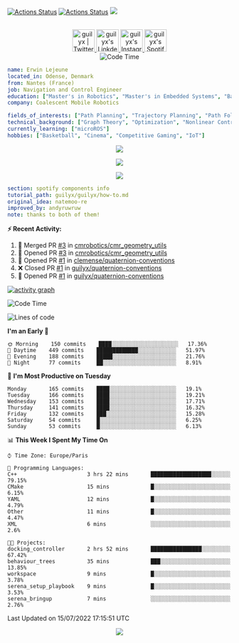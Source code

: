 [![Actions Status](https://github.com/guilyx/guilyx/workflows/wakatime-stats/badge.svg)](https://github.com/guilyx/guilyx/actions)
[![Actions Status](https://github.com/guilyx/guilyx/workflows/update-gh-activity/badge.svg)](https://github.com/guilyx/guilyx/actions)
![](https://visitor-badge.glitch.me/badge?page_id=guilyx.guilyx)

<p align="center">
<br/>
<a href="https://twitter.com/nthofhisname">
  <img alt="guilyx | Twitter" width="50px" src="https://user-images.githubusercontent.com/43545812/144034996-602b144a-16e1-41cc-99e7-c6040b20dcaf.png"/>
</a>
<a href="https://www.linkedin.com/in/erwinlejeune-lkn">
  <img alt="guilyx's LinkdeIN" width="50px" src="https://user-images.githubusercontent.com/43545812/144035037-0f415fc7-9f96-4517-a370-ccc6e78a714b.png" />
</a>
<a href="https://www.instagram.com/nthofhisname">
  <img alt="guilyx's Instagram" width="50px" src="https://user-images.githubusercontent.com/43545812/144035088-0dfb165f-8fe0-4d13-896c-876c29d2b128.png" />
</a>
<a href="https://open.spotify.com/user/11147618695?si=zZFn6uAGRLyoU02lsG50GA">
  <img alt="guilyx's Spotify" width="50px" src="https://user-images.githubusercontent.com/43545812/144035120-1ad5169b-91c7-4078-bef9-6a82c733f373.png" />
</a>
<br>
<img alt="Code Time" src="https://img.shields.io/endpoint?style=flat&url=https://codetime-api.datreks.com/badge/1615?logoColor=white%26project=%26recentMS=0%26showProject=false" />
</p>

```yaml
name: Erwin Lejeune
located_in: Odense, Denmark
from: Nantes (France)
job: Navigation and Control Engineer
education: ["Master's in Robotics", "Master's in Embedded Systems", "Bachelor's in Electronics"]
company: Coalescent Mobile Robotics

fields_of_interests: ["Path Planning", "Trajectory Planning", "Path Following", "Behaviour Planning", "Localization", "Sensor Fusion", "Embedded Systems"]
technical_background: ["Graph Theory", "Optimization", "Nonlinear Control", "Real-Time Systems", "Automated Planning"]
currently_learning: ["microROS"]
hobbies: ["Basketball", "Cinema", "Competitive Gaming", "IoT"]
```

<p align="center">
  <img alig src="https://github-profile-trophy.vercel.app/?username=guilyx&column=6&rank=SSS,SS,S,AAA,AA,A,B,C" />
</p>

<p align="center">
  <a href="https://spotify-github-profile.vercel.app/api/view?uid=11147618695&redirect=true">
    <img src="https://spotify-github-profile.vercel.app/api/view?uid=11147618695&cover_image=true&theme=default&bar_color=e3e3e3&bar_color_cover=true">
  </a>
</p>

<p align="center">
  <img src="https://guilyx.vercel.app/api/top-played">
</p>
 
```yaml
section: spotify components info
tutorial_path: guilyx/guilyx/how-to.md
original_idea: natemoo-re
improved_by: andyruwruw
note: thanks to both of them!
```


**:zap: Recent Activity:**

<!--START_SECTION:activity-->
1. 🎉 Merged PR [#3](https://github.com/cmrobotics/cmr_geometry_utils/pull/3) in [cmrobotics/cmr_geometry_utils](https://github.com/cmrobotics/cmr_geometry_utils)
2. 💪 Opened PR [#3](https://github.com/cmrobotics/cmr_geometry_utils/pull/3) in [cmrobotics/cmr_geometry_utils](https://github.com/cmrobotics/cmr_geometry_utils)
3. 💪 Opened PR [#1](https://github.com/clemense/quaternion-conventions/pull/1) in [clemense/quaternion-conventions](https://github.com/clemense/quaternion-conventions)
4. ❌ Closed PR [#1](https://github.com/guilyx/quaternion-conventions/pull/1) in [guilyx/quaternion-conventions](https://github.com/guilyx/quaternion-conventions)
5. 💪 Opened PR [#1](https://github.com/guilyx/quaternion-conventions/pull/1) in [guilyx/quaternion-conventions](https://github.com/guilyx/quaternion-conventions)
<!--END_SECTION:activity-->

[![activity graph](https://activity-graph.herokuapp.com/graph?username=guilyx&custom_title=Erwin's%20activity%20graph&theme=github-light&hide_border=true)](https://github.com/ashutosh00710/github-readme-activity-graph)

<!--START_SECTION:waka-->
![Code Time](http://img.shields.io/badge/Code%20Time-0%20secs-blue)

![Lines of code](https://img.shields.io/badge/From%20Hello%20World%20I%27ve%20Written-293%20Thousand%20lines%20of%20code-blue)

**I'm an Early 🐤** 

```text
🌞 Morning    150 commits    ████░░░░░░░░░░░░░░░░░░░░░   17.36% 
🌆 Daytime    449 commits    █████████████░░░░░░░░░░░░   51.97% 
🌃 Evening    188 commits    █████░░░░░░░░░░░░░░░░░░░░   21.76% 
🌙 Night      77 commits     ██░░░░░░░░░░░░░░░░░░░░░░░   8.91%

```
📅 **I'm Most Productive on Tuesday** 

```text
Monday       165 commits    ████░░░░░░░░░░░░░░░░░░░░░   19.1% 
Tuesday      166 commits    ████░░░░░░░░░░░░░░░░░░░░░   19.21% 
Wednesday    153 commits    ████░░░░░░░░░░░░░░░░░░░░░   17.71% 
Thursday     141 commits    ████░░░░░░░░░░░░░░░░░░░░░   16.32% 
Friday       132 commits    ███░░░░░░░░░░░░░░░░░░░░░░   15.28% 
Saturday     54 commits     █░░░░░░░░░░░░░░░░░░░░░░░░   6.25% 
Sunday       53 commits     █░░░░░░░░░░░░░░░░░░░░░░░░   6.13%

```


📊 **This Week I Spent My Time On** 

```text
⌚︎ Time Zone: Europe/Paris

💬 Programming Languages: 
C++                      3 hrs 22 mins       ███████████████████░░░░░░   79.15% 
CMake                    15 mins             █░░░░░░░░░░░░░░░░░░░░░░░░   6.15% 
YAML                     12 mins             █░░░░░░░░░░░░░░░░░░░░░░░░   4.79% 
Other                    11 mins             █░░░░░░░░░░░░░░░░░░░░░░░░   4.47% 
XML                      6 mins              ░░░░░░░░░░░░░░░░░░░░░░░░░   2.6%

🐱‍💻 Projects: 
docking_controller       2 hrs 52 mins       ████████████████░░░░░░░░░   67.42% 
behaviour_trees          35 mins             ███░░░░░░░░░░░░░░░░░░░░░░   13.85% 
workspace                9 mins              █░░░░░░░░░░░░░░░░░░░░░░░░   3.78% 
serena_setup_playbook    9 mins              █░░░░░░░░░░░░░░░░░░░░░░░░   3.53% 
serena_bringup           7 mins              ░░░░░░░░░░░░░░░░░░░░░░░░░   2.76%

```


 Last Updated on 15/07/2022 17:15:51 UTC
<!--END_SECTION:waka-->

<p align="center">
  <img src="https://capsule-render.vercel.app/api?type=waving&color=gradient&height=60&section=footer"/>
</p>
